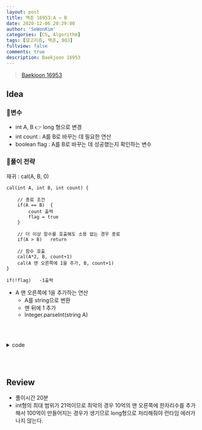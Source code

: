 ```yaml
---
layout: post
title: 백준 16953:A → B
date: 2020-12-06 20:29:00
author: 'SeWonKim'
categories: [CS, Algorithm]
tags: [알고리즘, 백준, BOJ]
fullview: false
comments: true
description: Baekjoon 16953
---
```


> [Baekjoon 16953](https://www.acmicpc.net/problem/16953)

## Idea

### 🥚변수

- int A, B 👉 long 형으로 변경
- int count : A를 B로 바꾸는 데 필요한 연산
- boolean flag : A를 B로 바꾸는 데 성공했는지 확인하는 변수

### 🍳풀이 전략

재귀 : cal(A, B, 0)

```
cal(int A, int B, int count) {

    // 종료 조건
    if(A == B)  {
        count 출력
        flag = true
    }

    // 더 이상 함수를 호출해도 소용 없는 경우 종료
    if(A > B)   return

    // 함수 호출
    cal(A*2, B, count+1)
    cal(A 맨 오른쪽에 1을 추가, B, count+1)
}

if(!flag)   -1출력
```

- A 맨 오른쪽에 1을 추가하는 연산
  - A를 string으로 변환
  - 맨 뒤에 1 추가
  - Integer.parseInt(string A)

&nbsp;  
&nbsp;

<details>
<summary>code</summary>
<div markdown="1">

```java
import java.util.Scanner;

public class Main {

	static boolean flag = false;
	public static void main(String[] args) {
		Scanner sc = new Scanner(System.in);
		long A = sc.nextLong();
		long B = sc.nextLong();

		cal(A, B, 0);

		if(!flag)	System.out.println(-1);
		sc.close();
	}

	private static void cal(long a, long b, int count) {
		if(a == b) {
			System.out.println(count+1);
			flag = true;
			return;
		}

		if(a > b || flag) return;

		cal(a*2, b, count+1);
		cal(plusOne(a), b, count+1);
	}

	private static long plusOne(long a) {
		String str = Long.toString(a);
		str += "1";
		return Long.parseLong(str);
	}

}
```

</div>
</details>

&nbsp;  
&nbsp;

## Review

- 풀이시간 20분
- int형의 최대 범위가 21억이므로 최악의 경우 10억의 맨 오른쪽에 한자리수를 추가해서 100억이 만들어지는 경우가 생기므로 long형으로 처리해줘야 런타임 에러가 나지 않는다.

&nbsp;  
&nbsp;
